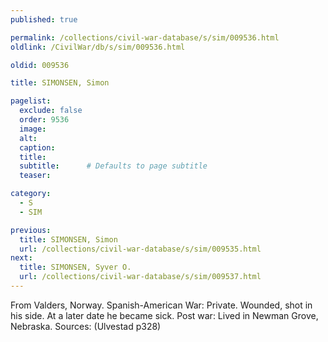 ```yaml
---
published: true

permalink: /collections/civil-war-database/s/sim/009536.html
oldlink: /CivilWar/db/s/sim/009536.html

oldid: 009536

title: SIMONSEN, Simon

pagelist:
  exclude: false
  order: 9536
  image: 
  alt:
  caption:
  title:
  subtitle:      # Defaults to page subtitle
  teaser:

category: 
  - S 
  - SIM

previous:
  title: SIMONSEN, Simon
  url: /collections/civil-war-database/s/sim/009535.html  
next:
  title: SIMONSEN, Syver O.
  url: /collections/civil-war-database/s/sim/009537.html   
---
```

From Valders, Norway. Spanish-American War: Private. Wounded, shot in his side. At a later date he became sick. Post war: Lived in Newman Grove, Nebraska. Sources: (Ulvestad p328)